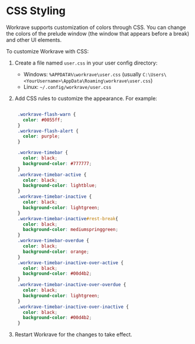 # CSS Styling

Workrave supports customization of colors through CSS. You can change the colors of the prelude window (the window that appears before a break) and other UI elements.

To customize Workrave with CSS:

1. Create a file named `user.css` in your user config directory:

   - Windows: `%APPDATA%\workrave\user.css` (usually `C:\Users\<YourUsername>\AppData\Roaming\workrave\user.css`)
   - Linux: `~/.config/workrave/user.css`

2. Add CSS rules to customize the appearance. For example:

   ```css

    .workrave-flash-warn {
      color: #0055ff;
    }
    .workrave-flash-alert {
      color: purple;
    }

    .workrave-timebar {
      color: black;
      background-color: #777777;
    }
    .workrave-timebar-active {
      color: black;
      background-color: lightblue;
    }
    .workrave-timebar-inactive {
      color: black;
      background-color: lightgreen;
    }
    .workrave-timebar-inactive#rest-break{
      color: black;
      background-color: mediumspringgreen;
    }
    .workrave-timebar-overdue {
      color: black;
      background-color: orange;
    }
    .workrave-timebar-inactive-over-active {
      color: black;
      background-color: #00d4b2;
    }
    .workrave-timebar-inactive-over-overdue {
      color: black;
      background-color: lightgreen;
    }
    .workrave-timebar-inactive-over-inactive {
      color: black;
      background-color: #00d4b2;
    }

   ```

3. Restart Workrave for the changes to take effect.
